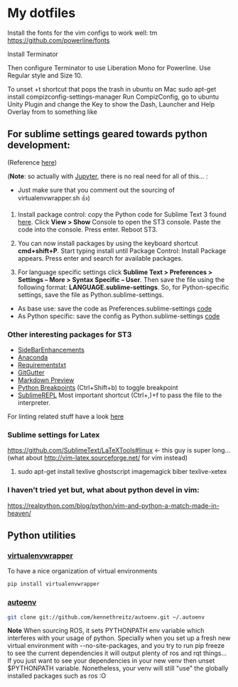 # My dotfiles

Install the fonts for the vim configs to work well: tm
https://github.com/powerline/fonts

Install Terminator

Then configure Terminator to use Liberation Mono for Powerline. Use Regular style and Size 10.

To unset <Super>+t shortcut that pops the trash in ubuntu on Mac
sudo apt-get install compizconfig-settings-manager
Run CompizConfig, go to ubuntu Unity Plugin and change the Key to show the Dash, Launcher and Help Overlay from <Super>
to something like <Alt><Super>

## For sublime settings geared towards python development: 
(Reference [here](https://github.com/mjhea0/sublime-setup-for-python))

(**Note**: so actually with [Jupyter](https://jupyter.org/), there is no real need for all of this... :
* Just make sure that you comment out the sourcing of virtualenvwrapper.sh :+1:)

1. Install package control: copy the Python code for Sublime Text 3 found [here](https://sublime.wbond.net/installation#st3). Click **View > Show** Console to open the ST3 console. Paste the code into the console. Press enter. Reboot ST3.

2. You can now install packages by using the keyboard shortcut **cmd+shift+P**. Start typing install until Package Control: Install Package appears. Press enter and search for available packages.

3. For language specific settings click **Sublime Text > Preferences > Settings – More > Syntax Specific – User**. Then save the file using the following format: **LANGUAGE.sublime-settings**. So, for Python-specific settings, save the file as Python.sublime-settings.
  * As base use: save the code as Preferences.sublime-settings [code](https://github.com/mjhea0/sublime-setup-for-python/blob/master/dotfiles/Preferences.sublime-settings)
  * As Python specific: save the config as Python.sublime-settings [code](https://github.com/mjhea0/sublime-setup-for-python/blob/master/dotfiles/Python.sublime-settings)

### Other interesting packages for ST3
 * [SideBarEnhancements](https://sublime.wbond.net/packages/SideBarEnhancements)
 * [Anaconda](https://sublime.wbond.net/packages/Anaconda)
 * [Requirementstxt](https://sublime.wbond.net/packages/requirementstxt)
 * [GitGutter](https://sublime.wbond.net/packages/GitGutter)
 * [Markdown Preview](https://sublime.wbond.net/packages/Markdown%20Preview)
 * [Python Breakpoints](https://packagecontrol.io/packages/Python%20Breakpoints) (Ctrl+Shift+b) to toggle breakpoint
 * [SublimeREPL](http://sublimerepl.readthedocs.io/en/latest/) Most important shortcut (Ctrl+,)+f to pass the file to the interpreter.
 
For linting related stuff have a look [here](https://realpython.com/blog/python/setting-up-sublime-text-3-for-full-stack-python-development/#SublimeLinter)

### Sublime settings for Latex
https://github.com/SublimeText/LaTeXTools#linux 
<- this guy is super long...(what about http://vim-latex.sourceforge.net/ for vim instead)
1. sudo apt-get install texlive ghostscript imagemagick biber texlive-xetex 


### I haven't tried yet but, what about python devel in vim: 
https://realpython.com/blog/python/vim-and-python-a-match-made-in-heaven/

## Python utilities
### [virtualenvwrapper](http://docs.python-guide.org/en/latest/dev/virtualenvs/#virtualenvwrapper)
To have a nice organization of virtual environments
``` bash
pip install virtualenvwrapper
```

### [autoenv](http://docs.python-guide.org/en/latest/dev/virtualenvs/#autoenv)
``` bash
git clone git://github.com/kennethreitz/autoenv.git ~/.autoenv
```
**Note** When sourcing ROS, it sets PYTHONPATH env variable which interferes with your usage of python. Specially when you set up a fresh new virtual environment with --no-site-packages, and you try to run pip freeze to see the current dependencies it will output plenty of ros and rqt things... If you just want to see your dependencies in your new venv then unset $PYTHONPATH variable. Nonetheless, your venv will still "use" the globally installed packages such as ros :O
